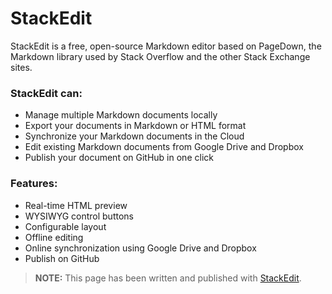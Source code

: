 StackEdit
=========

StackEdit is a free, open-source Markdown editor based on PageDown, the Markdown library used by Stack Overflow and the other Stack Exchange sites.

### StackEdit can:
 
 - Manage multiple Markdown documents locally
 - Export your documents in Markdown or HTML format
 - Synchronize your Markdown documents in the Cloud
 - Edit existing Markdown documents from Google Drive and Dropbox
 - Publish your document on GitHub in one click

### Features:

 - Real-time HTML preview
 - WYSIWYG control buttons
 - Configurable layout
 - Offline editing
 - Online synchronization using Google Drive and Dropbox
 - Publish on GitHub


> **NOTE:** This page has been written and published with [StackEdit][1].


  [1]: http://benweet.github.io/stackedit/ "StackEdit"